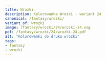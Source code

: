 ```yaml
---
title: Wrozki
description: Kolorowanka Wrozki - wariant 24
canonical: /fantasy/wrozki/
variant_of: wrozki
image: /fantasy/wrozki/24/wrozki-24.svg
pdf: /fantasy/wrozki/24/wrozki-24.pdf
alt: "Kolorowanki do druku wrozki"
tags:
- fantasy
- wrozki
---
```

